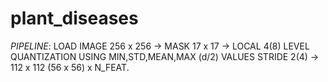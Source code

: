 # plant_diseases

*PIPELINE*: LOAD IMAGE 256 x 256 -> MASK 17 x 17 -> LOCAL 4(8) LEVEL QUANTIZATION USING MIN,STD,MEAN,MAX (d/2) VALUES
STRIDE 2(4) -> 112 x 112 (56 x 56) x N_FEAT.
